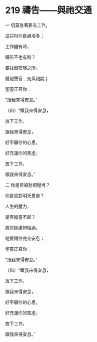 # 219 禱告——與祂交通

一 切莫急著要去工作，

這只叫你掛慮增多；

工作雖有時，

禱告不也有時？

要找個安靜之所，

聽祂聲音﹑先與祂說；

聖靈正召你：

“跟我來得安息。”

（和）“跟我來得安息，

放下工作，

跟我來得安息，

好平靜你的心思，

好充滿你的空虛。

放下工作，

跟我來得安息。”

二 你是否被愁煩壓垮？

你是否對明天憂慮？

人生的壓力，

是否擔當不起？

將你掛慮卸給祂，

祂要賜你完全安息；

聖靈正召你：

“跟我來得安息。”

（和）“跟我來得安息，

放下工作，

跟我來得安息，

好平靜你的心思，

好充滿你的空虛。

放下工作，

跟我來得安息。”

